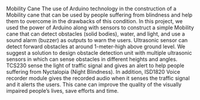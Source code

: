 Mobility Cane
The use of Arduino technology in the construction of a Mobility cane that can be used by people suffering from blindness and help them to overcome in the drawbacks of this condition. In this project, we used the power of Arduino along with sensors to construct a simple Mobility cane that can detect obstacles (solid bodies), water, and light, and use a sound alarm (buzzer) as outputs to warn the users.
Ultrasonic sensor can detect forward obstacles at around 1-meter-high above ground level. We suggest a solution to design obstacle detection unit with multiple ultrasonic sensors in which can sense obstacles in different heights and angles.
TCS230 sense the light of traffic signal and gives an alert to help people suffering from Nyctalopia (Night Blindness).
In addition, ISD1820 Voice recorder module gives the recorded audio when it senses the traffic signal and it alerts the users. This cane can improve the quality of the visually impaired people’s lives, save efforts and time.
